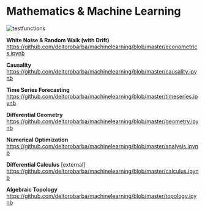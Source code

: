 # Mathematics & Machine Learning

<img src="https://raw.githubusercontent.com/deltorobarba/repo/master/testfunctions.png" alt="testfunctions">

<br>

<b>White Noise & Random Walk (with Drift)</b><br>
https://github.com/deltorobarba/machinelearning/blob/master/econometrics.ipynb

<b>Causality</b><br>
https://github.com/deltorobarba/machinelearning/blob/master/causality.ipynb

<b>Time Series Forecasting</b><br>
https://github.com/deltorobarba/machinelearning/blob/master/timeseries.ipynb

<b>Differential Geometry</b><br>
https://github.com/deltorobarba/machinelearning/blob/master/geometry.ipynb

<b>Numerical Optimization</b><br>
https://github.com/deltorobarba/machinelearning/blob/master/analysis.ipynb

<b>Differential Calculus</b> [external]<br>
https://github.com/deltorobarba/machinelearning/blob/master/calculus.ipynb

<b>Algebraic Topology</b><br>
https://github.com/deltorobarba/machinelearning/blob/master/topology.ipynb
